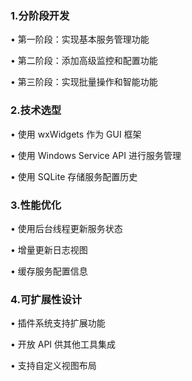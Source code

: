 ### 1.分阶段开发

• 第一阶段：实现基本服务管理功能

• 第二阶段：添加高级监控和配置功能

• 第三阶段：实现批量操作和智能功能

### 2.技术选型

• 使用 wxWidgets 作为 GUI 框架

• 使用 Windows Service API 进行服务管理

• 使用 SQLite 存储服务配置历史

### 3.性能优化

• 使用后台线程更新服务状态

• 增量更新日志视图

• 缓存服务配置信息

### 4.可扩展性设计

• 插件系统支持扩展功能

• 开放 API 供其他工具集成

• 支持自定义视图布局
